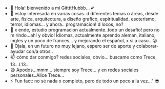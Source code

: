 - 👋 Hola! bienvenido a mi GittttHubbb... 💕 
- 👀 estoy interesada en varias cosas..d diferentes temas o áreas, desde arte, física, arquitectura, a diseño grafico, espiritualidad, esoterismo, terror, idiomas... y ahora.. programacion! d locos, no?
- 🌱  x ende, estudio programacion actualmente..todo un desafio! pero  no m rindo...ah! y obvio! Idiomas, actualmente aprendo aleman, italiano, ingles y un poco de frances... y mejorando el español, x si a caso...😝 
- 💞️  Ojala, en un futuro no muy lejano, espero ser de aporte y colaborar-ayudar con/a otros..
- 📫 cómo dar conmigo? redes sociales, obvio... buscame como Trece, 13...L13..
- 😄 Apodos...mmm... siempre soy Trece... y en redes sociales personales..Alice Trece...
- ⚡ Fun fact: no sé nada x completo, pero de todo un poco a la vez..." 😎 

<!---
L13-Trece/L13-Trece is a ✨ special ✨ repository because its `README.md` (this file) appears on your GitHub profile.
You can click the Preview link to take a look at your changes.
--->
